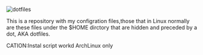 ![dotfiles](https://raw.github.com/wiki/nataisan0521/DotFiles/image/dotfiles.png)

This is a repository with my configration files,those that in Linux normally are these files under the $HOME dirctory that are hidden and preceded by a dot, AKA dotfiles.

CATION:Instal script workd ArchLinux only


